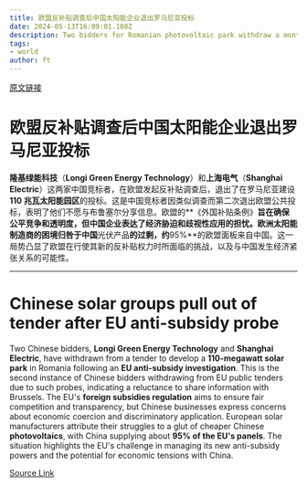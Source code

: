 ```yaml
---
title: 欧盟反补贴调查后中国太阳能企业退出罗马尼亚投标
date: 2024-05-13T16:09:01.108Z
description: Two bidders for Romanian photovoltaic park withdraw a month after Brussels launched investigation
tags: 
- world
author: ft
---
```


[原文链接](https://ft.com/content/29cd7406-c18f-4640-affe-08af32c89ba3)

# 欧盟反补贴调查后中国太阳能企业退出罗马尼亚投标

**隆基绿能科技**（**Longi Green Energy Technology**）和**上海电气**（**Shanghai Electric**）这两家中国竞标者，在欧盟发起反补贴调查后，退出了在罗马尼亚建设**110 兆瓦太阳能园区**的投标。这是中国竞标者因类似调查而第二次退出欧盟公共投标，表明了他们不愿与布鲁塞尔分享信息。欧盟的**《外国补贴条例》**旨在确保公平竞争和透明度，但中国企业表达了经济胁迫和歧视性应用的担忧。欧洲太阳能制造商的困境归咎于中国**光伏产品**的过剩，约**95%**的欧盟面板来自中国。这一局势凸显了欧盟在行使其新的反补贴权力时所面临的挑战，以及与中国发生经济紧张关系的可能性。

---

# Chinese solar groups pull out of tender after EU anti-subsidy probe

Two Chinese bidders, **Longi Green Energy Technology** and **Shanghai Electric**, have withdrawn from a tender to develop a **110-megawatt solar park** in Romania following an **EU anti-subsidy investigation**. This is the second instance of Chinese bidders withdrawing from EU public tenders due to such probes, indicating a reluctance to share information with Brussels. The EU's **foreign subsidies regulation** aims to ensure fair competition and transparency, but Chinese businesses express concerns about economic coercion and discriminatory application. European solar manufacturers attribute their struggles to a glut of cheaper Chinese **photovoltaics**, with China supplying about **95% of the EU's panels**. The situation highlights the EU's challenge in managing its new anti-subsidy powers and the potential for economic tensions with China.

[Source Link](https://ft.com/content/29cd7406-c18f-4640-affe-08af32c89ba3)

